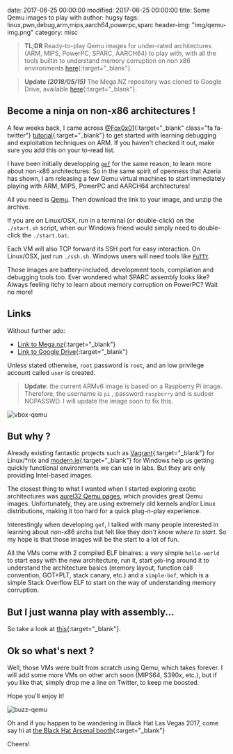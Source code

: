 date: 2017-06-25 00:00:00
modified: 2017-06-25 00:00:00
title: Some Qemu images to play with
author: hugsy
tags: linux,pwn,debug,arm,mips,aarch64,powerpc,sparc
header-img: "img/qemu-img.png"
category: misc

> **TL;DR**
> Ready-to-play Qemu images for under-rated architectures (ARM, MIPS, PowerPC,
> SPARC, AARCH64) to play with, with all the tools builtin to understand memory
> corruption on non x86 environments
> [here](https://mega.nz/#F!oMoVzQaJ!iS73iiQQ3t_6HuE-XpnyaA){:target="_blank"}.

> **Update _(2018/05/15)_**
> The Mega.NZ repository was cloned to Google Drive, available
> [here](https://drive.google.com/drive/folders/107uMlL_DS8yD2TS_0yrHXBDnLOj44a8P?usp=sharing){:target="_blank"}.


## Become a ninja on non-x86 architectures !

A few weeks back, I came across  [@Fox0x01](https://twitter.com/@Fox0x01){:target="_blank" class="fa fa-twitter"} [tutorial](https://azeria-labs.com/writing-arm-assembly-part-1/){:target="_blank"} to get started with learning debugging and exploitation techniques on ARM. If you haven't checked it out, make sure you add this on your to-read list.

I have been initially developping [`gef`](https://github.com/hugsy/gef.git) for the same reason, to learn more about non-x86 architectures. So in the same spirit of openness that Azeria has shown, I am releasing a few Qemu virtual machines to start immediately playing with ARM, MIPS, PowerPC and AARCH64 architectures!

All you need is [Qemu](http://www.qemu.org). Then download the link to your image, and unzip the archive.

If you are on Linux/OSX, run in a terminal (or double-click) on the `./start.sh` script, when our Windows friend would simply need to double-click the `./start.bat`.

Each VM will also TCP forward its SSH port for easy interaction. On Linux/OSX, just run `./ssh.sh`. Windows users will need tools like [`PuTTY`](http://www.putty.org).

Those images are battery-included, development tools, compilation and debugging tools too. Ever wondered what SPARC assembly looks like? Always feeling itchy to learn about memory corruption on PowerPC? Wait no more!


## Links

Without further ado:

  * [Link to Mega.nz](https://mega.nz/#F!oMoVzQaJ!iS73iiQQ3t_6HuE-XpnyaA){:target="_blank"}
  * [Link to Google Drive](https://drive.google.com/drive/folders/107uMlL_DS8yD2TS_0yrHXBDnLOj44a8P?usp=sharing"){:target="_blank"}

Unless stated otherwise, `root` password is `root`, and an low privilege account called `user` is created.

> **Update**: the current ARMv6 image is based on a Raspberry Pi image. Therefore, the username is `pi` , password `raspberry` and is sudoer NOPASSWD. I will update the image soon to fix this.

![vbox-qemu](/assets/images/vbox.png)


## But why ?

Already existing fantastic projects such as [Vagrant](https://app.vagrantup.com/boxes/search){:target="_blank"} for Linux/*nix and [modern.ie](https://developer.microsoft.com/en-us/microsoft-edge/tools/vms/){:target="_blank"} for Windows help us getting quickly functional environments we can use in labs. But they are only providing Intel-based images.

The closest thing to what I wanted when I started exploring exotic architectures was [aurel32 Qemu pages](https://people.debian.org/~aurel32/qemu/), which provides great Qemu images. Unfortunately, they are using extremely old kernels and/or Linux distributions, making it too hard for a quick plug-n-play experience.

Interestingly when developing `gef`, I talked with many people interested in learning about non-x86 archs but felt like they _don't know where to start_. So my hope is that those images will be the start to a lot of fun.

All the VMs come with 2 compiled ELF binaires: a very simple `hello-world` to start easy with the new architecture, run it, start `gdb`-ing around it to understand the architecture basics (memory layout, function call convention, GOT+PLT, stack canary, etc.) and a `simple-bof`, which is a simple Stack Overflow ELF to start on the way of understanding memory corruption.


## But I just wanna play with assembly...

So take a look at [this](https://github.com/hugsy/cemu){:target="_blank"}.


## Ok so what's next ?

Well, those VMs were built from scratch using Qemu, which takes forever. I will add some more VMs on other arch soon (MIPS64, S390x, etc.), but if you like that, simply drop me a line on Twitter, to keep me boosted.

Hope you'll enjoy it!

![buzz-qemu](https://i.imgflip.com/1ri3fi.jpg)

Oh and if you happen to be wandering in Black Hat Las Vegas 2017, come say hi at [the Black Hat Arsenal booth](https://www.blackhat.com/us-17/arsenal/schedule/index.html#gdb-enhanced-features-gef-8048){:target="_blank"}

Cheers!
